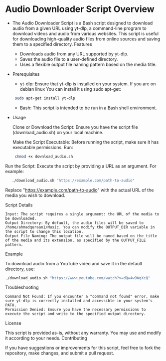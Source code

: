 # Audio Downloader Script Overview


- The Audio Downloader Script is a Bash script designed to download audio from a given URL using yt-dlp, a command-line program to download videos and audio from various websites. This script is useful for downloading high-quality audio files from online sources and saving them to a specified directory.
Features

  -  Downloads audio from any URL supported by yt-dlp.
   - Saves the audio file to a user-defined directory.
   - Uses a flexible output file naming pattern based on the media title.

- Prerequisites

    - yt-dlp: Ensure that yt-dlp is installed on your system. If you are on debian linux You can install it using sudo apt-get:

    ```bash
     sudo apt-get install yt-dlp
    ```

   - Bash: This script is intended to be run in a Bash shell environment.

* Usage

    Clone or Download the Script: Ensure you have the script file (download_audio.sh) on your local machine.

    Make the Script Executable: Before running the script, make sure it has executable permissions. Run:

  ```bash 
   chmod +x download_audio.sh
  ```
Run the Script: Execute the script by providing a URL as an argument. For example:

```bash
   ./download_audio.sh "https://example.com/path-to-audio"
```

Replace "https://example.com/path-to-audio" with the actual URL of the media you wish to download.
    
Script Details

    Input: The script requires a single argument: the URL of the media to be downloaded.
    Output Directory: By default, the audio files will be saved to /home/ahmadquraan1/Music. You can modify the OUTPUT_DIR variable in the script to change this location.
    Output File Naming: The output file will be named based on the title of the media and its extension, as specified by the OUTPUT_FILE pattern.

Example

To download audio from a YouTube video and save it in the default directory, use:

```bash
./download_audio.sh "https://www.youtube.com/watch?v=dQw4w9WgXcQ"
```
Troubleshooting

    Command Not Found: If you encounter a "command not found" error, make sure yt-dlp is correctly installed and accessible in your system's PATH.
    Permission Denied: Ensure you have the necessary permissions to execute the script and write to the specified output directory.

License

This script is provided as-is, without any warranty. You may use and modify it according to your needs.
Contributing

If you have suggestions or improvements for this script, feel free to fork the repository, make changes, and submit a pull request.
